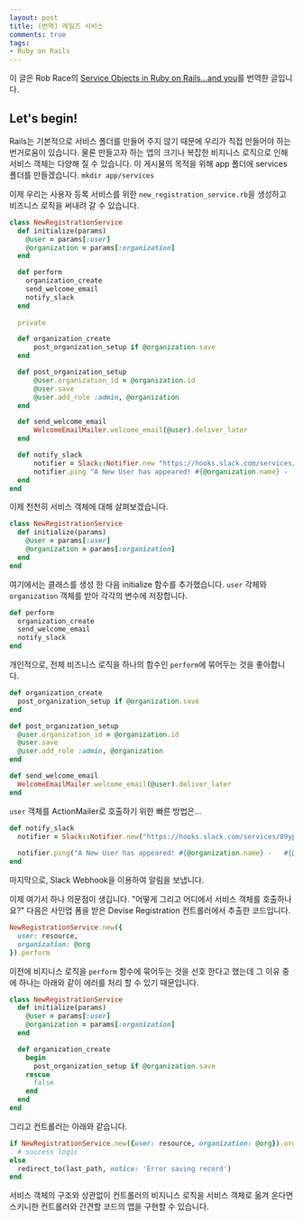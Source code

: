 ```yaml
---
layout: post
title: (번역) 레일즈 서비스 
comments: true
tags:
- Ruby on Rails
---
```


이 글은 Rob Race의 [Service Objects in Ruby on Rails…and you](https://hackernoon.com/service-objects-in-ruby-on-rails-and-you-79ca8a1c946e)를 번역한 글입니다.

## Let's begin!

Rails는 기본적으로 서비스 폴더를 만들어 주지 않기 때문에 우리가 직접 만들어야 하는 번거로움이 있습니다. 물론 만들고자 하는 앱의 크기나 복잡한 비지니스 로직으로 인해 서비스 객체는 다양해 질 수 있습니다. 이 게시물의 목적을 위해 app 폴더에 services 폴더를 만들겠습니다. `mkdir app/services`

이제 우리는 사용자 등록 서비스를 위한 `new_registration_service.rb`을 생성하고 비즈니스 로직을 써내려 갈 수 있습니다.

```ruby
class NewRegistrationService
  def initialize(params)
    @user = params[:user]
    @organization = params[:organization]
  end

  def perform
    organization_create
    send_welcome_email
    notify_slack
  end
  
  private

  def organization_create
      post_organization_setup if @organization.save
  end

  def post_organization_setup
      @user.organization_id = @organization.id
      @user.save
      @user.add_role :admin, @organization
  end

  def send_welcome_email
      WelcomeEmailMailer.welcome_email(@user).deliver_later
  end

  def notify_slack
      notifier = Slack::Notifier.new "https://hooks.slack.com/services/89ypfhuiwquhfwfwef908wefoij"
      notifier.ping "A New User has appeared! #{@organization.name} -   #{@user.name} || ENV: #{Rails.env}"
  end
end
```

이제 천천히 서비스 객체에 대해 살펴보겠습니다.

```ruby
class NewRegistrationService
  def initialize(params)
    @user = params[:user]
    @organization = params[:organization]
  end
end
```

여기에서는 클래스를 생성 한 다음 initialize 함수를 추가했습니다. `user` 각체와 `organization` 객체를 받아 각각의 변수에 저장합니다.

```ruby
def perform
  organization_create
  send_welcome_email
  notify_slack
end
```

개인적으로, 전체 비즈니스 로직을 하나의 함수인 `perform`에 묶어두는 것을 좋아합니다.  

```ruby
def organization_create
  post_organization_setup if @organization.save
end

def post_organization_setup
  @user.organization_id = @organization.id
  @user.save
  @user.add_role :admin, @organization
end
```

```ruby
def send_welcome_email
  WelcomeEmailMailer.welcome_email(@user).deliver_later
end
```

`user` 객체를 ActionMailer로 호출하기 위한 빠른 방법은...

```ruby
def notify_slack
  notifier = Slack::Notifier.new("https://hooks.slack.com/services/89ypfhuiwquhfwfwef908wefoij") 
  
  notifier.ping("A New User has appeared! #{@organization.name} -   #{@user.name} || ENV: #{Rails.env}")
end
```

마지막으로, Slack Webhook을 이용하여 알림을 보냅니다.

이제 여기서 하나 의문점이 생깁니다. "어떻게 그리고 어디에서 서비스 객체를 호출하나요?"
다음은 사인업 폼을 받은 Devise Registration 컨트롤러에서 추출한 코드입니다.

```ruby
NewRegistrationService.new({
  user: resource, 
  organization: @org
}).perform
```

이전에 비지니스 로직을 `perform` 함수에 묶어두는 것을 선호 한다고 했는데 그 이유 중에 하나는 아래와 같이 에러를 처리 할 수 있기 때문입니다.

```ruby
class NewRegistrationService
  def initialize(params)
    @user = params[:user]
    @organization = params[:organization]
  end

  def organization_create
    begin
      post_organization_setup if @organization.save
    rescue
      false
    end
  end
end
```

그리고 컨트롤러는 아래와 같습니다.

```ruby
if NewRegistrationService.new({user: resource, organization: @org}).organization_create
  # success logic 
else
  redirect_to(last_path, notice: 'Error saving record') 
end
```

서비스 객체의 구조와 상관없이 컨트롤러의 비지니스 로직을 서비스 객체로 옮겨 온다면 스키니한 컨트롤러와 간견할 코드의 앱을 구현할 수 있습니다.
